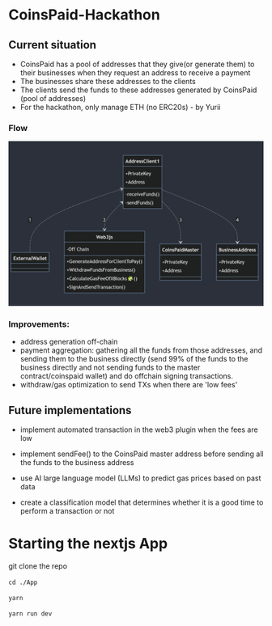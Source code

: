 # CoinsPaid-Hackathon

## Current situation

- CoinsPaid has a pool of addresses that they give(or generate them) to their businesses when they request an address to receive a payment
- The businesses share these addresses to the clients
- The clients send the funds to these addresses generated by CoinsPaid (pool of addresses)
- For the hackathon, only manage ETH (no ERC20s) - by Yurii

### Flow

![alt text](image-1.png)

### Improvements:

- address generation off-chain
- payment aggregation: gathering all the funds from those addresses, and sending them to the business directly (send 99% of the funds to the business directly and not sending funds to the master contract/coinspaid wallet) and do offchain signing transactions.
- withdraw/gas optimization to send TXs when there are 'low fees'

## Future implementations

- implement automated transaction in the web3 plugin when the fees are low

- implement sendFee() to the CoinsPaid master address before sending all the funds to the business address

- use AI large language model (LLMs) to predict gas prices based on past data

- create a classification model that determines whether it is a good time to perform a transaction or not

# Starting the nextjs App

git clone the repo

`cd ./App`

`yarn`

`yarn run dev`
